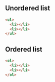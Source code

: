 ---
---

## Unordered list

```html
<ul>
  <li></li>
  <li></li>
</ul>
```

## Ordered list

```html
<ol>
  <li></li>
  <li></li>
</ol>
```
